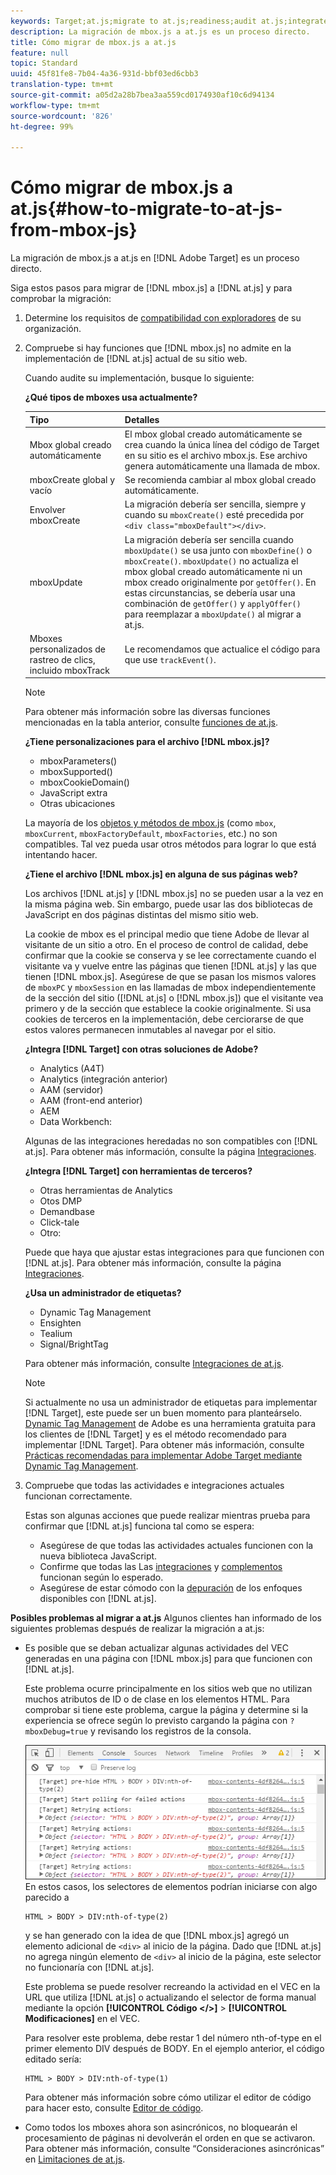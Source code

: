 ```yaml
---
keywords: Target;at.js;migrate to at.js;readiness;audit at.js;integrate at.js
description: La migración de mbox.js a at.js es un proceso directo.
title: Cómo migrar de mbox.js a at.js
feature: null
topic: Standard
uuid: 45f81fe8-7b04-4a36-931d-bbf03ed6cbb3
translation-type: tm+mt
source-git-commit: a05d2a28b7bea3aa559cd0174930af10c6d94134
workflow-type: tm+mt
source-wordcount: '826'
ht-degree: 99%

---
```



# Cómo migrar de mbox.js a at.js{#how-to-migrate-to-at-js-from-mbox-js}

La migración de mbox.js a at.js en [!DNL Adobe Target] es un proceso directo.

Siga estos pasos para migrar de [!DNL mbox.js] a [!DNL at.js] y para comprobar la migración:

1. Determine los requisitos de [compatibilidad con exploradores](/help/c-implementing-target/c-considerations-before-you-implement-target/supported-browsers.md#reference_01B4BF99E7D545A7998773202A2F6100) de su organización.
1. Compruebe si hay funciones que [!DNL mbox.js] no admite en la implementación de [!DNL at.js] actual de su sitio web.

   Cuando audite su implementación, busque lo siguiente:

   **¿Qué tipos de mboxes usa actualmente?**

   | Tipo | Detalles |
   |--- |--- |
   | Mbox global creado automáticamente | El mbox global creado automáticamente se crea cuando la única línea del código de Target en su sitio es el archivo mbox.js. Ese archivo genera automáticamente una llamada de mbox. |
   | mboxCreate global y vacío | Se recomienda cambiar al mbox global creado automáticamente. |
   | Envolver mboxCreate | La migración debería ser sencilla, siempre y cuando su `mboxCreate()` esté precedida por `<div class="mboxDefault"></div>`. |
   | mboxUpdate | La migración debería ser sencilla cuando   `mboxUpdate()` se usa junto con `mboxDefine()` o `mboxCreate()`. `mboxUpdate()` no actualiza el mbox global creado automáticamente ni un mbox creado originalmente por `getOffer()`. En estas circunstancias, se debería usar una combinación de `getOffer()` y `applyOffer()` para reemplazar a `mboxUpdate()` al migrar a at.js. |
   | Mboxes personalizados de rastreo de clics, incluido mboxTrack | Le recomendamos que actualice el código para que use   `trackEvent()`. |

   >[!NOTE]
   >
   >Para obtener más información sobre las diversas funciones mencionadas en la tabla anterior, consulte [funciones de at.js](/help/c-implementing-target/c-implementing-target-for-client-side-web/cmp-atjs-functions.md).

   **¿Tiene personalizaciones para el archivo [!DNL mbox.js]?**

   * mboxParameters()
   * mboxSupported()
   * mboxCookieDomain()
   * JavaScript extra
   * Otras ubicaciones

   La mayoría de los [objetos y métodos de mbox.js](/help/c-target/c-visitor-profile/variables-profiles-parameters-methods.md#section_8C78059D15D9452F95636A5640188537) (como `mbox`, `mboxCurrent`, `mboxFactoryDefault`, `mboxFactories`, etc.) no son compatibles. Tal vez pueda usar otros métodos para lograr lo que está intentando hacer.

   **¿Tiene el archivo [!DNL mbox.js] en alguna de sus páginas web?**

   Los archivos [!DNL at.js] y [!DNL mbox.js] no se pueden usar a la vez en la misma página web. Sin embargo, puede usar las dos bibliotecas de JavaScript en dos páginas distintas del mismo sitio web.

   La cookie de mbox es el principal medio que tiene Adobe de llevar al visitante de un sitio a otro. En el proceso de control de calidad, debe confirmar que la cookie se conserva y se lee correctamente cuando el visitante va y vuelve entre las páginas que tienen [!DNL at.js] y las que tienen [!DNL mbox.js]. Asegúrese de que se pasan los mismos valores de `mboxPC` y `mboxSession` en las llamadas de mbox independientemente de la sección del sitio ([!DNL at.js] o [!DNL mbox.js]) que el visitante vea primero y de la sección que establece la cookie originalmente. Si usa cookies de terceros en la implementación, debe cerciorarse de que estos valores permanecen inmutables al navegar por el sitio.

   **¿Integra [!DNL Target] con otras soluciones de Adobe?**

   * Analytics (A4T)
   * Analytics (integración anterior)
   * AAM (servidor)
   * AAM (front-end anterior)
   * AEM
   * Data Workbench:

   Algunas de las integraciones heredadas no son compatibles con [!DNL at.js]. Para obtener más información, consulte la página [Integraciones](/help/c-implementing-target/c-implementing-target-for-client-side-web/c-how-atjs-works/target-atjs-integrations.md#concept_C100BC4F073C4B57A608B309D0157B39).

   **¿Integra [!DNL Target] con herramientas de terceros?**

   * Otras herramientas de Analytics
   * Otos DMP
   * Demandbase
   * Click-tale
   * Otro:

   Puede que haya que ajustar estas integraciones para que funcionen con [!DNL at.js]. Para obtener más información, consulte la página [Integraciones](/help/c-implementing-target/c-implementing-target-for-client-side-web/c-how-atjs-works/target-atjs-integrations.md#concept_C100BC4F073C4B57A608B309D0157B39).

   **¿Usa un administrador de etiquetas?**

   * Dynamic Tag Management
   * Ensighten
   * Tealium
   * Signal/BrightTag

   Para obtener más información, consulte [Integraciones de at.js](/help/c-implementing-target/c-implementing-target-for-client-side-web/c-how-atjs-works/target-atjs-integrations.md#concept_C100BC4F073C4B57A608B309D0157B39).

   >[!NOTE]
   >
   >Si actualmente no usa un administrador de etiquetas para implementar [!DNL Target], este puede ser un buen momento para planteárselo. [Dynamic Tag Management](https://dtm.adobe.com) de Adobe es una herramienta gratuita para los clientes de [!DNL Target] y es el método recomendado para implementar [!DNL Target]. Para obtener más información, consulte [Prácticas recomendadas para implementar Adobe Target mediante Dynamic Tag Management](https://experienceleague.adobe.com/docs/dtm/implementing/overview.html).

1. Compruebe que todas las actividades e integraciones actuales funcionan correctamente.

   Estas son algunas acciones que puede realizar mientras prueba para confirmar que [!DNL at.js] funciona tal como se espera:

   * Asegúrese de que todas las actividades actuales funcionen con la nueva biblioteca JavaScript.
   * Confirme que todas las   Las [integraciones](/help/c-implementing-target/c-implementing-target-for-client-side-web/c-how-atjs-works/target-atjs-integrations.md#concept_C100BC4F073C4B57A608B309D0157B39) y [complementos](/help/c-implementing-target/c-implementing-target-for-client-side-web/t-mbox-download/c-target-atjs-implementation/target-atjs-plugins.md#concept_F5D4C0A4DACF41409CC42FDD93B13FAF) funcionan según lo esperado.
   * Asegúrese de estar cómodo con la [depuración](/help/c-implementing-target/c-implementing-target-for-client-side-web/c-target-debugging-atjs/target-debugging-atjs.md#concept_CAE591DA8C404C22917584ECD4F7494F) de los enfoques disponibles con [!DNL at.js].

**Posibles problemas al migrar a at.js** Algunos clientes han informado de los siguientes problemas después de realizar la migración a at.js:

* Es posible que se deban actualizar algunas actividades del VEC generadas en una página con [!DNL mbox.js] para que funcionen con [!DNL at.js].

   Este problema ocurre principalmente en los sitios web que no utilizan muchos atributos de ID o de clase en los elementos HTML. Para comprobar si tiene este problema, cargue la página y determine si la experiencia se ofrece según lo previsto cargando la página con `?mboxDebug=true` y revisando los registros de la consola.

   ![](assets/mboxdebug.png)
En estos casos, los selectores de elementos podrían iniciarse con algo parecido a

   ```
   HTML > BODY > DIV:nth-of-type(2)
   ```

   y se han generado con la idea de que [!DNL mbox.js] agregó un elemento adicional de `<div>` al inicio de la página. Dado que [!DNL at.js] no agrega ningún elemento de `<div>` al inicio de la página, este selector no funcionaría con [!DNL at.js].

   Este problema se puede resolver recreando la actividad en el VEC en la URL que utiliza [!DNL at.js] o actualizando el selector de forma manual mediante la opción **[!UICONTROL Código &lt;/>]** > **[!UICONTROL Modificaciones]** en el VEC.

   Para resolver este problema, debe restar 1 del número nth-of-type en el primer elemento DIV después de BODY. En el ejemplo anterior, el código editado sería:

   ```
   HTML > BODY > DIV:nth-of-type(1)
   ```

   Para obtener más información sobre cómo utilizar el editor de código para hacer esto, consulte   [Editor de código](/help/c-experiences/c-visual-experience-composer/c-vec-code-editor/vec-code-editor.md#concept_B3A6E9EE3A60406DB640E205EA1745B5).

* Como todos los mboxes ahora son asincrónicos, no bloquearán el procesamiento de páginas ni devolverán el orden en que se activaron. Para obtener más información, consulte “Consideraciones asincrónicas” en   [Limitaciones de at.js](/help/c-implementing-target/c-implementing-target-for-client-side-web/t-mbox-download/c-target-atjs-implementation/target-atjs-limitations.md#concept_FA99E4D6EC274552BF45E01AFB76CCAE).
